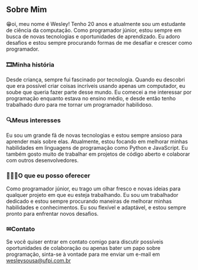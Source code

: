 ## Sobre Mim



😁oi, meu nome é Wesley! Tenho 20 anos e atualmente sou um estudante de ciência da computação. Como programador júnior, estou sempre em busca de novas tecnologias e oportunidades de aprendizado. Eu adoro desafios e estou sempre procurando formas de me desafiar e crescer como programador.

 ### 🎞Minha história
Desde criança, sempre fui fascinado por tecnologia. Quando eu descobri que era possível criar coisas incríveis usando apenas um computador, eu soube que queria fazer parte desse mundo. Eu comecei a me interessar por programação enquanto estava no ensino médio, e desde então tenho trabalhado duro para me tornar um programador habilidoso.

### 🔍Meus interesses
Eu sou um grande fã de novas tecnologias e estou sempre ansioso para aprender mais sobre elas. Atualmente, estou focando em melhorar minhas habilidades em linguagens de programação como Python e JavaScript. Eu também gosto muito de trabalhar em projetos de código aberto e colaborar com outros desenvolvedores.

### 👨🏾‍💻O que eu posso oferecer
Como programador júnior, eu trago um olhar fresco e novas ideias para qualquer projeto em que eu esteja trabalhando. Eu sou um trabalhador dedicado e estou sempre procurando maneiras de melhorar minhas habilidades e conhecimentos. Eu sou flexível e adaptável, e estou sempre pronto para enfrentar novos desafios.

### ✉Contato
Se você quiser entrar em contato comigo para discutir possíveis oportunidades de colaboração ou apenas bater um papo sobre programação, sinta-se à vontade para me enviar um e-mail em wesleysousa@ufpi.com.br

